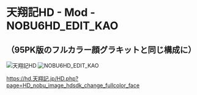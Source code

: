 # 天翔記HD - Mod - NOBU6HD_EDIT_KAO
## （95PK版のフルカラー顔グラキットと同じ構成に）

![天翔記HD](https://img.shields.io/badge/天翔記-HD-6479ff.svg)
![NOBU6HD_EDIT_KAO](https://img.shields.io/badge/NOBU6HD_EDIT_KAO-2022.05.04-6479ff.svg)

https://hd.天翔記.jp/HD.php?page=HD_nobu_image_hdsdk_change_fullcolor_face
